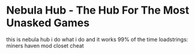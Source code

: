 # Nebula Hub - The Hub For The Most Unasked Games
this is nebula hub
i do what i do and it works 99% of the time
loadstrings:
miners haven mod closet cheat
